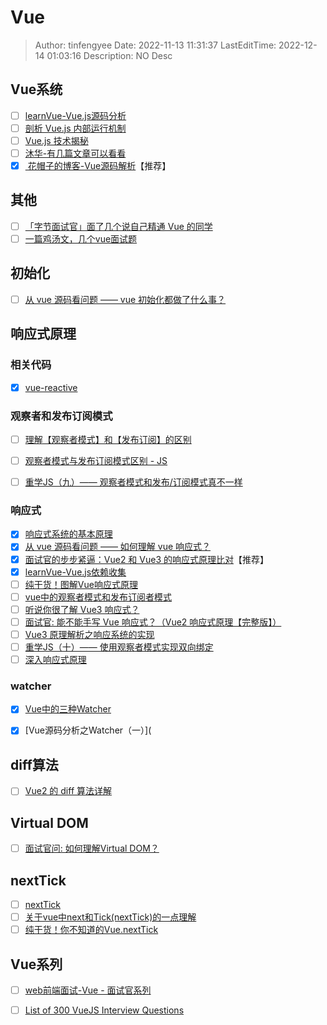 # Vue <!-- omit in toc -->

> Author: tinfengyee
> Date: 2022-11-13 11:31:37
> LastEditTime: 2022-12-14 01:03:16
> Description: NO Desc

## Vue系统

- [ ] [learnVue-Vue.js源码分析](https://github.com/answershuto/learnVue)
- [ ] [剖析 Vue.js 内部运行机制](https://www.kancloud.cn/sllyli/vuejs)
- [ ] [Vue.js 技术揭秘](https://ustbhuangyi.github.io/vue-analysis/)
- [ ] [沐华-有几篇文章可以看看](https://juejin.cn/user/3368559359825448/posts)
- [x] [ 花帽子的博客-Vue源码解析](https://jonny-wei.github.io/blog/)【推荐】

## 其他

- [ ] [「字节面试官」面了几个说自己精通 Vue 的同学](https://mp.weixin.qq.com/s/a4PIjfd-AS7Jm-8Rymd2pQ)
- [ ] [一篇鸡汤文，几个vue面试题](https://juejin.cn/post/6901603815267991560)

## 初始化

- [ ] [从 vue 源码看问题 —— vue 初始化都做了什么事？](https://juejin.cn/post/7038058903799595022)

## 响应式原理

### 相关代码

- [x] [vue-reactive](https://github.com/tinfengyee/vue-reacitve)

### 观察者和发布订阅模式

- [ ] [理解【观察者模式】和【发布订阅】的区别](https://juejin.cn/post/6978728619782701087)

- [ ] [观察者模式与发布订阅模式区别 - JS](https://segmentfault.com/a/1190000041543041)

- [ ] [重学JS（九）—— 观察者模式和发布/订阅模式真不一样](https://www.jianshu.com/p/f0f22398d25d)

### 响应式

- [x] [响应式系统的基本原理](https://www.kancloud.cn/sllyli/vuejs/1244018)
- [x] [从 vue 源码看问题 —— 如何理解 vue 响应式？](https://juejin.cn/post/7039345669403836447)
- [x] [面试官的步步紧逼：Vue2 和 Vue3 的响应式原理比对](https://juejin.cn/post/7124351370521477128)【推荐】
- [x] [learnVue-Vue.js依赖收集](https://github.com/tinfengyee/learnVue)
- [ ] [纯干货！图解Vue响应式原理](https://juejin.cn/post/7074422512318152718)
- [ ] [vue中的观察者模式和发布订阅者模式](https://blog.51cto.com/u_15127592/4336598)
- [ ] [听说你很了解 Vue3 响应式？](https://juejin.cn/post/7147461004954173471)
- [ ] [面试官: 能不能手写 Vue 响应式？（Vue2 响应式原理【完整版】）](https://juejin.cn/post/7079807948830015502)
- [ ] [Vue3 原理解析之响应系统的实现](https://juejin.cn/post/7084915514434306078)
- [ ] [重学JS（十）—— 使用观察者模式实现双向绑定](https://www.jianshu.com/p/ced393a49aa7)
- [ ] [深入响应式原理](https://ustbhuangyi.github.io/vue-analysis/v2/reactive/)

### watcher

- [x] [Vue中的三种Watcher](https://www.cnblogs.com/WindrunnerMax/p/14864214.html)

- [x] [Vue源码分析之Watcher（一）](

## diff算法

- [ ] [Vue2 的 diff 算法详解](https://juejin.cn/post/7113586699808014373)

## Virtual DOM

- [ ] [面试官问: 如何理解Virtual DOM？](https://juejin.cn/post/6844903921442422791)

## nextTick

- [ ] [nextTick](https://www.yuque.com/fe9/basic/dss7fz)
- [ ] [关于vue中next和Tick(nextTick)的一点理解](https://juejin.cn/post/6844903638163259406)
- [ ] [纯干货！你不知道的Vue.nextTick](https://juejin.cn/post/7077181211029798942)

## Vue系列

- [ ] [web前端面试-Vue - 面试官系列](https://vue3js.cn/interview/)

- [ ] [List of 300 VueJS Interview Questions](https://github.com/sudheerj/vuejs-interview-questions)
